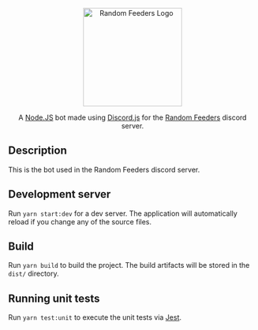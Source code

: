 <p align="center">
    <a href="http://randomfeeders.com.br/" target="blank">
        <img src="https://avatars.githubusercontent.com/u/81999253" width="200" alt="Random Feeders Logo" />
    </a>
</p>

<p align="center">
    A <a href="https://nodejs.org/" rel="noopener" target="_blank">Node.JS</a> bot made using
    <a href="https://discord.js.org/" rel="noopener" target="_blank">Discord.js</a> for the
    <a href="https://randomfeeders.com.br/" rel="noopener" target="_blank">Random Feeders</a>
    discord server.
</p>

## Description 
This is the bot used in the Random Feeders discord server.

## Development server 
Run `yarn start:dev` for a dev server. The application will automatically
reload if you change any of the source files. 

## Build 
Run `yarn build` to build
the project. The build artifacts will be stored in the `dist/` directory. 

## Running unit tests 
Run `yarn test:unit` to execute the unit tests via
[Jest](https://jestjs.io/pt-BR/).